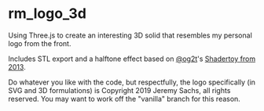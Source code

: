 # rm_logo_3d
Using Three.js to create an interesting 3D solid that resembles my personal logo from the front.

Includes STL export and a halftone effect based on [@og2t](https://github.com/og2t)'s [Shadertoy from 2013](https://www.shadertoy.com/embed/XslGRM?gui=true&paused=false&muted=true).

Do whatever you like with the code, but respectfully, the logo specifically (in SVG and 3D formulations) is Copyright 2019 Jeremy Sachs, all rights reserved. You may want to work off the "vanilla" branch for this reason.
